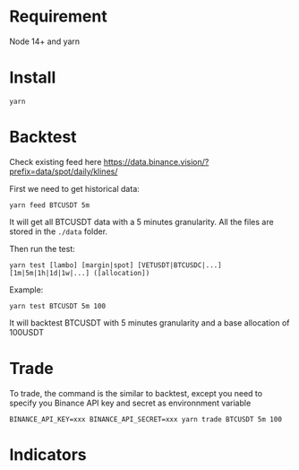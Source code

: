 # Requirement

Node 14+ and yarn

# Install

```
yarn
```

# Backtest

Check existing feed here https://data.binance.vision/?prefix=data/spot/daily/klines/

First we need to get historical data:

```
yarn feed BTCUSDT 5m
```

It will get all BTCUSDT data with a 5 minutes granularity. All the files are stored in the `./data` folder.

Then run the test:

```
yarn test [lambo] [margin|spot] [VETUSDT|BTCUSDC|...] [1m|5m|1h|1d|1w|...] ([allocation])
```

Example:

```
yarn test BTCUSDT 5m 100
```

It will backtest BTCUSDT with 5 minutes granularity and a base allocation of 100USDT

# Trade

To trade, the command is the similar to backtest, except you need to specify you Binance API key and secret as environnment variable

```
BINANCE_API_KEY=xxx BINANCE_API_SECRET=xxx yarn trade BTCUSDT 5m 100
```

# Indicators
